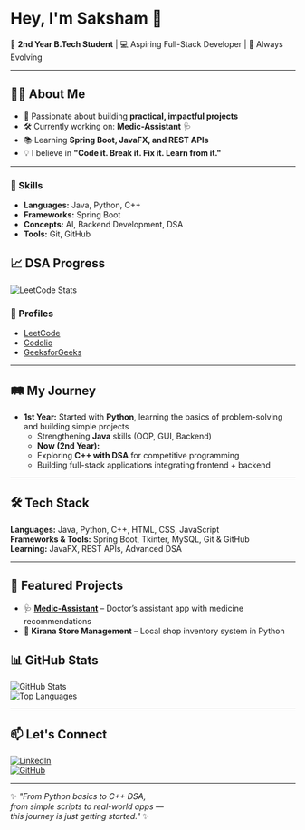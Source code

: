 # Hey, I'm Saksham 👋  

🚀 **2nd Year B.Tech Student** | 💻 Aspiring Full-Stack Developer | 🌱 Always Evolving  

---

## 👨‍💻 About Me  
- 🎯 Passionate about building **practical, impactful projects**  
- 🛠 Currently working on: **Medic-Assistant** 🩺  
- 📚 Learning **Spring Boot, JavaFX, and REST APIs**  
- 💡 I believe in **"Code it. Break it. Fix it. Learn from it."**  
---
### 🔧 Skills
- **Languages:** Java, Python, C++ 
- **Frameworks:** Spring Boot  
- **Concepts:** AI, Backend Development, DSA  
- **Tools:** Git, GitHub  


## 📈 DSA Progress  

![LeetCode Stats](https://leetcard.jacoblin.cool/saksham_123?theme=dark&font=baloo)

### 🔗 Profiles  
- [LeetCode](https://leetcode.com/u/Sakshamks11/)  
- [Codolio](https://codolio.com/profile/Sakshamks11)  
- [GeeksforGeeks](https://www.geeksforgeeks.org/user/codecsesqf11/)  

---

## 🛤 My Journey  
- **1st Year:** Started with **Python**, learning the basics of problem-solving and building simple projects  
  - Strengthening **Java** skills (OOP, GUI, Backend)
  - **Now (2nd Year):**  
  - Exploring **C++ with DSA** for competitive programming  
  - Building full-stack applications integrating frontend + backend  

---

## 🛠 Tech Stack  
**Languages:** Java, Python, C++, HTML, CSS, JavaScript  
**Frameworks & Tools:** Spring Boot, Tkinter, MySQL, Git & GitHub  
**Learning:** JavaFX, REST APIs, Advanced DSA  

---

## 📌 Featured Projects  
- 🩺 **[Medic-Assistant](https://github.com/sakshamkumarsingh11/Medic-Assistant-)** – Doctor’s assistant app with medicine recommendations  
- 🛒 **Kirana Store Management** – Local shop inventory system in Python

 ## 📊 GitHub Stats  
![GitHub Stats](https://github-readme-stats.vercel.app/api?username=sakshamkumarsingh11&show_icons=true&theme=tokyonight)  
![Top Languages](https://github-readme-stats.vercel.app/api/top-langs/?username=sakshamkumarsingh11&layout=compact&theme=tokyonight)  

---

## 📫 Let's Connect  
[![LinkedIn](https://img.shields.io/badge/LinkedIn-blue?style=for-the-badge&logo=linkedin)](https://www.linkedin.com/)  
[![GitHub](https://img.shields.io/badge/GitHub-black?style=for-the-badge&logo=github)](https://github.com/sakshamkumarsingh11)  

---

✨ *"From Python basics to C++ DSA,  
from simple scripts to real-world apps —  
this journey is just getting started."* ✨  

